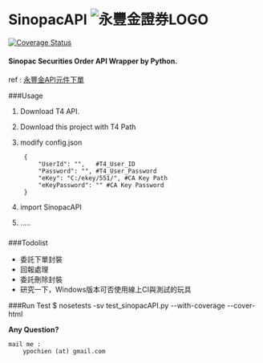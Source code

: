 # SinopacAPI ![永豐金證券LOGO](http://www.sinotrade.com.tw/Images/logo.png)


[![Coverage Status](https://coveralls.io/repos/github/ypochien/SinopacAPI/badge.svg)](https://www.alvin.tw/cover/)


#### Sinopac Securities Order API Wrapper by Python.

ref : [永豐金API元件下單](http://www.sinotrade.com.tw/ec/eleader1/API.htm)

###Usage
1. Download T4 API.
1. Download this project with T4 Path 
1. modify config.json
    
        {
            "UserId": "",   #T4_User_ID
            "Password": "", #T4_User_Password
            "eKey": "C:/ekey/551/", #CA Key Path
            "eKeyPassword": "" #CA Key Password
        }
1. import SinopacAPI
1. .....
 
### 
 
###Todolist
* 委託下單封裝
* 回報處理
* 委託刪除封裝
* 研究一下，Windows版本可否使用線上CI與測試的玩具

###Run Test
    $ nosetests -sv test_sinopacAPI.py --with-coverage --cover-html

**Any Question?**

    mail me : 
        ypochien (at) gmail.com

